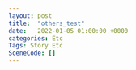 ```yaml
---
layout: post
title:  "others_test"
date:   2022-01-05 01:00:00 +0000
categories: Etc
Tags: Story Etc
SceneCode: []
---
```


